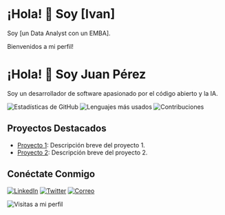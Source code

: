 # ¡Hola! 👋 Soy [Ivan]

Soy [un Data Analyst con un EMBA].


Bienvenidos a mi perfil!

# ¡Hola! 👋 Soy Juan Pérez

Soy un desarrollador de software apasionado por el código abierto y la IA.

![Estadísticas de GitHub](https://github-readme-stats.vercel.app/api?username=juanperez&show_icons=true&theme=radical)
![Lenguajes más usados](https://github-readme-stats.vercel.app/api/top-langs/?username=juanperez&layout=compact&theme=radical)
![Contribuciones](https://github-readme-streak-stats.herokuapp.com/?user=juanperez&theme=radical)

## Proyectos Destacados

- [Proyecto 1](https://github.com/juanperez/proyecto1): Descripción breve del proyecto 1.
- [Proyecto 2](https://github.com/juanperez/proyecto2): Descripción breve del proyecto 2.

## Conéctate Conmigo

[![LinkedIn](https://img.shields.io/badge/LinkedIn-Perfil-blue)](https://www.linkedin.com/in/juanperez)
[![Twitter](https://img.shields.io/badge/Twitter-Perfil-blue)](https://twitter.com/juanperez)
[![Correo](https://img.shields.io/badge/Correo-Email-red)](mailto:juanperez@example.com)

![Visitas a mi perfil](https://komarev.com/ghpvc/?username=juanperez&color=brightgreen)


<!--
**iquin13/iquin13** is a ✨ _special_ ✨ repository because its `README.md` (this file) appears on your GitHub profile.

Here are some ideas to get you started:

- 🔭 I’m currently working on ...
- 🌱 I’m currently learning ...
- 👯 I’m looking to collaborate on ...
- 🤔 I’m looking for help with ...
- 💬 Ask me about ...
- 📫 How to reach me: ...
- 😄 Pronouns: ...
- ⚡ Fun fact: ...
-->
